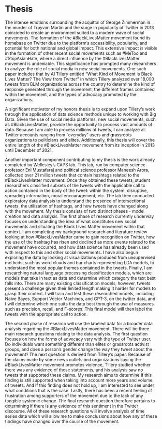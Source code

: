 # Thesis

The intense emotions surrounding the acquittal of George Zimmerman in the murder of Trayvon Martin and the surge in popularity of Twitter in 2013 coincided to create an environment suited to a modern wave of social movements. The formation of the #BlackLivesMatter movement found its homebase on Twitter due to the platform’s accessibility, popularity, and potential for both national and global impact. This extensive impact is visible in the formation of other recent social movements such as #MeToo and #StopAsianHate, where a direct influence by the #BlackLivesMatter movement is undeniable. This significance has prompted many researchers to analyze the role of social media in new social movements. One such paper includes that by Al Tillery entitled “What Kind of Movement is Black Lives Matter? The View from Twitter” in which Tillery analyzed over 18,000 tweets from BLM organizations across the country to determine the kind of response generated through the movement, the different frames contained within the movement, and the types of advocacy promoted by the organizations. 

A significant motivator of my honors thesis is to expand upon Tillery’s work through the application of data science methods unique to working with Big Data. Given the use of social media platforms, new social movements, such as #BlackLivesMatter, provide the opportunity to process vast amounts of data. Because I am able to process millions of tweets, I can analyze all Twitter accounts ranging from “everyday” users and grassroots organizations to politicians and elites. Additionally, this thesis will cover the entire length of the #BlackLivesMatter movement from its inception in 2013 until December of 2021. 

Another important component contributing to my thesis is the work already completed by Wellesley’s CAPS lab. This lab, run by computer science professor Eni Mustafaraj and political science professor Maneesh Arora, collected over 21 million tweets that contain hashtags related to the #BlackLivesMatter movement. Once they obtained these tweets, student researchers classified subsets of the tweets with the applicable call to action contained in the body of the tweet: within the system, disruptive, spreading information, moral encouragement, etc. The lab then conducted exploratory data analysis to understand the presence of intersectional tweets, the utilization of hashtags, and how tweets have changed along with the movement. 
My thesis consists of two distinct phases - model creation and data analysis. The first phase of research currently underway focuses on understanding the idea of what constitutes new social movements and situating the Black Lives Matter movement within that context. I am completing my background research and literature review looking at how #BlackLivesMatter came to gain recognition on Twitter, how the use of the hashtag has risen and declined as more events related to the movement have occurred, and how data science has already been used with respect to this and other social movements. I have also begun exploring the data by looking at visualizations produced from unsupervised methods, such as word clouds and bar charts representing LDA models, to understand the most popular themes contained in the tweets. Finally, I am researching natural language processing classification models, which are models that take in text as data and determine which category the text best falls into. There are many existing classification models; however, tweets present a challenge given their limited length making it harder for models to grasp their context. I will train and test these researched models, including Naive Bayes, Support Vector Machines, and GPT-3, on the twitter data, and I will determine which one suits the data best through the use of measures such as precision, recall, and F-scores. This final model will then label the tweets with the appropriate call to action.

The second phase of research will use the labeled data for a broader data analysis regarding the #BlackLivesMatter movement. There will be three main research questions relating to the data analysis. The first question focuses on how the forms of advocacy vary with the type of Twitter user. Do individuals want something different than elites or grassroots activist groups, and does a person’s gender change the way they tweet about the movement? The next question is derived from Tillery’s paper. Because of the claims made by some news outlets and organizations saying the #BlackLivesMatter movement promotes violence, Tillery studied whether there was any evidence of these statements, and his analysis saw no tweets that supported these claims. My research aims to determine if this finding is still supported when taking into account more years and volume of tweets. And if this finding does not hold up, I am interested to see under what conditions that is the case. Lastly, there has been a recent feeling of frustration among supporters of the movement due to the lack of any tangible systemic change. The final research question therefore pertains to determining if there is any evidence of this sentiment in the Twitter discourse. All of these research questions will involve analysis of time series data which will allow me to make conclusions about how any of these findings have changed over the course of the movement. 
